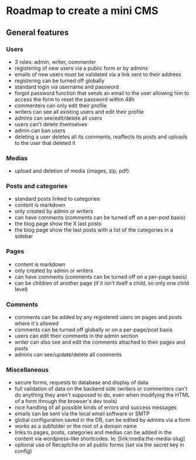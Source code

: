 # Roadmap to create a mini CMS

## General features

### Users

- 3 roles: admin, writer, commenter
- registering of new users via a public form or by admins
- emails of new users must be validated via a link sent to their address
- registering can be turned off globally
- standard login via username and password
- forgot password function that sends an email to the user allowing him to access the form to reset the password within 48h
- commenters can only edit their profile
- writers can see all existing users and edit their profile
- admins can see/edit/delete all users
- users can't delete themselves
- admin can ban users
- deleting a user deletes all its comments, reaffects its posts and uploads to the user that deleted it

### Medias

- upload and deletion of media (images, zip, pdf)

### Posts and categories

- standard posts linked to categories
- content is markdown
- only created by admin or writers
- can have comments (comments can be turned off on a per-post basis)
- the blog page show the X last posts
- the blog page show the last posts with a list of the categories in a sidebar

### Pages

- content is markdown
- only created by admin or writers
- can have comments (comments can be turned off on a per-page basis)
- can be children of another page (if it isn't itself a child, so only one child level)

### Comments

- comments can be added by any registered users on pages and posts where it's allowed
- comments can be turned off globally or on a per-page/post basis
- users can edit their comments in the admin section
- writer can also see and edit the comments attached to their pages and posts
- admins can see/update/delete all comments

### Miscellaneous

- secure forms, requests to database and display of data
- full validation of data on the backend side (writers or commenters can't do anything they aren't supposed to do, even when modifying the HTML of a form through the browser's dev tools)
- nice handling of all possible kinds of errors and success messages
- emails can be sent via the local email software or SMTP
- global configuration saved in the DB, can be edited by admins via a form
- works as a subfolder or the root of a domain name
- links to pages, posts, categories and medias can be added in the content via wordpress-like shortcodes. Ie: [link:media:the-media-slug]
- optional use of Recaptcha on all public forms (set via the secret key in config)
